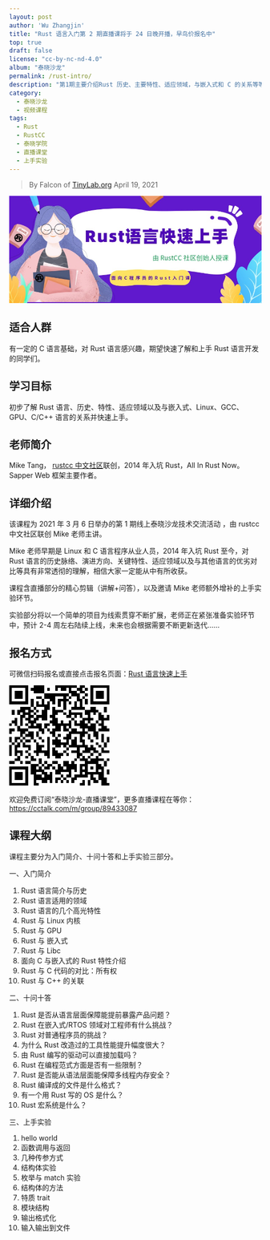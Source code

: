 ```yaml
---
layout: post
author: 'Wu Zhangjin'
title: "Rust 语言入门第 2 期直播课将于 24 日晚开播，早鸟价报名中"
top: true
draft: false
license: "cc-by-nc-nd-4.0"
album: "泰晓沙龙"
permalink: /rust-intro/
description: "第1期主要介绍Rust 历史、主要特性、适应领域，与嵌入式和 C 的关系等等，本1期增补上手实验环节"
category:
  - 泰晓沙龙
  - 视频课程
tags:
  - Rust
  - RustCC
  - 泰晓学院
  - 直播课堂
  - 上手实验
---
```


> By Falcon of [TinyLab.org][1]
> April 19, 2021

![Rust 课程宣传图](/wp-content/uploads/2021/03/rust/rust-course-pic.jpg)

## 适合人群

有一定的 C 语言基础，对 Rust 语言感兴趣，期望快速了解和上手 Rust 语言开发的同学们。

## 学习目标

初步了解 Rust 语言、历史、特性、适应领域以及与嵌入式、Linux、GCC、GPU、C/C++ 语言的关系并快速上手。

## 老师简介

Mike Tang， [rustcc 中文社区](http://rustcc.cn)联创，2014 年入坑 Rust，All In Rust Now。Sapper Web 框架主要作者。

## 详细介绍

该课程为 2021 年 3 月 6 日举办的第 1 期线上泰晓沙龙技术交流活动 ，由 rustcc 中文社区联创 Mike 老师主讲。

Mike 老师早期是 Linux 和 C 语言程序从业人员，2014 年入坑 Rust 至今，对 Rust 语言的历史脉络、演进方向、关键特性、适应领域以及与其他语言的优劣对比等具有非常透彻的理解，相信大家一定能从中有所收获。

课程含直播部分的精心剪辑（讲解+问答），以及邀请 Mike 老师额外增补的上手实验环节。

实验部分将以一个简单的项目为线索贯穿不断扩展，老师正在紧张准备实验环节中，预计 2-4 周左右陆续上线，未来也会根据需要不断更新迭代……

## 报名方式

可微信扫码报名或直接点击报名页面：[Rust 语言快速上手](https://www.cctalk.com/m/group/89507527)

![Rust 课程二维码](/wp-content/uploads/2021/03/rust/rust-course-qrcode.png)

欢迎免费订阅“泰晓沙龙-直播课堂”，更多直播课程在等你：<https://cctalk.com/m/group/89433087>

## 课程大纲

课程主要分为入门简介、十问十答和上手实验三部分。

一、入门简介

1. Rust 语言简介与历史
2. Rust 语言适用的领域
3. Rust 语言的几个高光特性
4. Rust 与 Linux 内核
5. Rust 与 GPU
6. Rust 与 嵌入式
7. Rust 与 Libc
8. 面向 C 与嵌入式的 Rust 特性介绍
9. Rust 与 C 代码的对比：所有权
10. Rust 与 C++ 的关联

二、十问十答

1. Rust 是否从语言层面保障能提前暴露产品问题？
2. Rust 在嵌入式/RTOS 领域对工程师有什么挑战？
3. Rust 对普通程序员的挑战？
4. 为什么 Rust 改造过的工具性能提升幅度很大？
5. 由 Rust 编写的驱动可以直接加载吗？
6. Rust 在编程范式方面是否有一些限制？
7. Rust 是否能从语法层面能保障多线程内存安全？
8. Rust 编译成的文件是什么格式？
9. 有一个用 Rust 写的 OS 是什么？
10. Rust 宏系统是什么？

三、上手实验

1. hello world
2. 函数调用与返回
3. 几种传参方式
4. 结构体实验
5. 枚举与 match 实验
6. 结构体的方法
7. 特质 trait
8. 模块结构
9. 输出格式化
10. 输入输出到文件

[1]: http://tinylab.org
